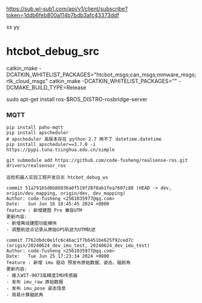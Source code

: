 <!--
 * @Author: code-fusheng 2561035977@qq.com
 * @Date: 2024-05-27 10:01:42
 * @LastEditors: code-fusheng 2561035977@qq.com
 * @LastEditTime: 2024-06-05 10:48:07
 * @FilePath: /src/README.md
 * @Description: 这是默认设置,请设置`customMade`, 打开koroFileHeader查看配置 进行设置: https://github.com/OBKoro1/koro1FileHeader/wiki/%E9%85%8D%E7%BD%AE
-->

https://sub.wl-sub1.com/api/v1/client/subscribe?token=1ddb6feb800a114b7bdb3afc43373ddf

xx
yy

# htcbot_debug_src

catkin_make -DCATKIN_WHITELIST_PACKAGES="htcbot_msgs;can_msgs;mmware_msgs;rtk_cloud_msgs"
catkin_make -DCATKIN_WHITELIST_PACKAGES="" -DCMAKE_BUILD_TYPE=Release

sudo apt-get install ros-$ROS_DISTRO-rosbridge-server

### MQTT

```
pip install paho-mqtt
pip install apscheduler
# apscheduler 高版本存在 python 2.7 用不了 datetime.datetime
pip install apscheduler==3.7.0 -i https://pypi.tuna.tsinghua.edu.cn/simple
```

```
git submodule add https://github.com/code-fusheng/realsense-ros.git drivers/realsensor_ros
```

```
巡检机器人实验工程开发日志 htcbot_debug_ws

commit 51a791b5d6b86036a0f519f2070ab1fea7607c88 (HEAD -> dev, origin/dev_mapping, origin/dev, dev_mapping)
Author: code-fusheng <2561035977@qq.com>
Date:   Sun Jun 16 18:45:45 2024 +0800
feature : 新增建图 Pre 兼容UTM
更新内容:
- 新增离线建图功能模块
- 调整航迹点记录从原始GPS轨迹为UTM轨迹

commit 7762dbdc0e1fc6c46ac1f7b6451be625f92ced7c (origin/20240624_dev_imu_test, 20240624_dev_imu_test)
Author: code-fusheng <2561035977@qq.com>
Date:   Tue Jun 25 17:23:34 2024 +0800
feature : 新增 imu 驱动 预发布原始数据、姿态、磁航角
更新内容:
- 接入WIT-9073高精度IMU传感器
- 发布 imu_raw 原始数据
- 发布 imu_pose 姿态信息
- 简易计算磁航角

```
